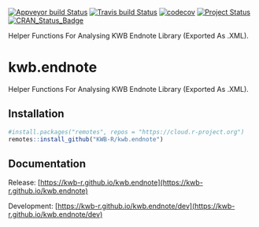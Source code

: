 [![Appveyor build Status](https://ci.appveyor.com/api/projects/status/jp6vfegit5c6hhwl?svg=true)](https://ci.appveyor.com/project/KWB-R/kwb-endnote)
[![Travis build Status](https://travis-ci.org/KWB-R/kwb.endnote.svg?branch=master)](https://travis-ci.org/KWB-R/kwb.endnote)
[![codecov](https://codecov.io/github/KWB-R/kwb.endnote/branch/master/graphs/badge.svg)](https://codecov.io/github/KWB-R/kwb.endnote)
[![Project Status](https://img.shields.io/badge/lifecycle-experimental-orange.svg)](https://www.tidyverse.org/lifecycle/#experimental)
[![CRAN_Status_Badge](https://www.r-pkg.org/badges/version/kwb.endnote)]()

Helper Functions For Analysing KWB Endnote Library
(Exported As .XML).

# kwb.endnote

Helper Functions For Analysing KWB Endnote Library
(Exported As .XML).

## Installation

```r
#install.packages("remotes", repos = "https://cloud.r-project.org")
remotes::install_github("KWB-R/kwb.endnote")
```

## Documentation

Release: [https://kwb-r.github.io/kwb.endnote](https://kwb-r.github.io/kwb.endnote)

Development: [https://kwb-r.github.io/kwb.endnote/dev](https://kwb-r.github.io/kwb.endnote/dev)
